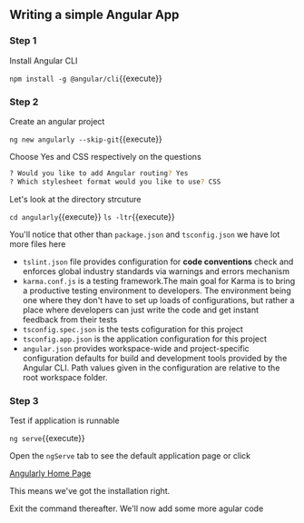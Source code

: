 ## Writing a simple Angular App

### Step 1

Install Angular CLI

`npm install -g @angular/cli`{{execute}}

### Step 2

Create an angular project

`ng new angularly --skip-git`{{execute}}

Choose Yes and CSS respectively on the questions 

```bash
? Would you like to add Angular routing? Yes
? Which stylesheet format would you like to use? CSS
```

Let's look at the directory strcuture

`cd angularly`{{execute}}
`ls -ltr`{{execute}}

You'll notice that other than `package.json` and `tsconfig.json` we have lot more files here

- `tslint.json` file provides configuration for **code conventions** check and enforces global industry standards via warnings and errors mechanism
- `karma.conf.js` is a testing framework.The main goal for Karma is to bring a productive testing environment to developers. The environment being one where they don't have to set up loads of configurations, but rather a place where developers can just write the code and get instant feedback from their tests
- `tsconfig.spec.json` is the tests cofiguration for this project
- `tsconfig.app.json` is the application configuration for this project
- `angular.json` provides workspace-wide and project-specific configuration defaults for build and development tools provided by the Angular CLI. Path values given in the configuration are relative to the root workspace folder.

### Step 3

Test if application is runnable

`ng serve`{{execute}}

Open the `ngServe` tab to see the default application page or click  

[Angularly Home Page](https://[[HOST_SUBDOMAIN]]-8500-[[KATACODA_HOST]].environments.katacoda.com/)

This means we've got the installation right. 

Exit the command thereafter. We'll now add some more agular code
